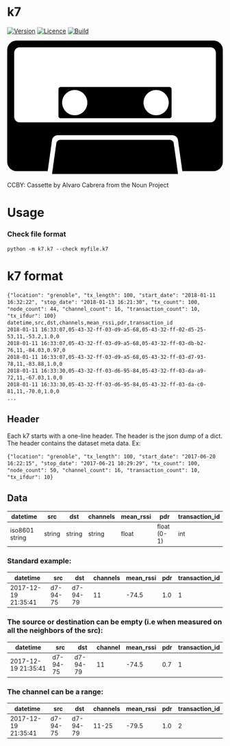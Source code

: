 # k7

[![Version](https://img.shields.io/pypi/v/k7.svg)](https://pypi.python.org/pypi/k7)
[![Licence](https://img.shields.io/pypi/l/k7.svg)](https://pypi.python.org/pypi/k7)
[![Build](https://travis-ci.org/keomabrun/k7.svg?branch=master)](https://travis-ci.org/keomabrun/k7)

![Cassette](https://raw.githubusercontent.com/keomabrun/k7/master/docs/static/cassette.png)

CCBY: Cassette by Alvaro Cabrera from the Noun Project

# Usage


### Check file format

```
python -m k7.k7 --check myfile.k7
```

# k7 format

```
{"location": "grenoble", "tx_length": 100, "start_date": "2018-01-11 16:32:22", "stop_date": "2018-01-13 16:21:30", "tx_count": 100, "node_count": 44, "channel_count": 16, "transaction_count": 10, "tx_ifdur": 100}
datetime,src,dst,channels,mean_rssi,pdr,transaction_id
2018-01-11 16:33:07,05-43-32-ff-03-d9-a5-68,05-43-32-ff-02-d5-25-53,11,-53.2,1.0,0
2018-01-11 16:33:07,05-43-32-ff-03-d9-a5-68,05-43-32-ff-03-db-b2-76,11,-84.03,0.97,0
2018-01-11 16:33:07,05-43-32-ff-03-d9-a5-68,05-43-32-ff-03-d7-93-78,11,-83.88,1.0,0
2018-01-11 16:33:30,05-43-32-ff-03-d6-95-84,05-43-32-ff-03-da-a9-72,11,-67.03,1.0,0
2018-01-11 16:33:30,05-43-32-ff-03-d6-95-84,05-43-32-ff-03-da-c0-81,11,-70.0,1.0,0
...
```

## Header

Each k7 starts with a one-line header. The header is the json dump of a dict. The header contains the dataset meta data.
Ex:
```
{"location": "grenoble", "tx_length": 100, "start_date": "2017-06-20 16:22:15", "stop_date": "2017-06-21 10:29:29", "tx_count": 100, "node_count": 50, "channel_count": 16, "transaction_count": 10, "tx_ifdur": 10}
```

## Data
| datetime            | src         | dst         | channels | mean_rssi | pdr         | transaction_id |
|---------------------|-------------|-------------|----------|-----------|-------------|----------------|
|  iso8601 string     | string      | string      | string   | float     | float (0-1) | int            |

### Standard example:

| datetime            | src         | dst         | channels | mean_rssi | pdr  | transaction_id |
|---------------------|-------------|-------------|----------|-----------|------|----------------|
| 2017-12-19 21:35:41 | d7-94-75    | d7-94-79    | 11       | -74.5     | 1.0  | 1              |

### The source or destination can be empty (i.e when measured on all the neighbors of the src):

| datetime            | src         | dst         | channel  | mean_rssi | pdr  | transaction_id |
|---------------------|-------------|-------------|----------|-----------|------|----------------|
| 2017-12-19 21:35:41 | d7-94-75    | d7-94-79    | 11       | -74.5     | 0.7  | 1              |

### The channel can be a range:
| datetime            | src         | dst         | channels | mean_rssi | pdr  | transaction_id |
|---------------------|-------------|-------------|----------|-----------|------|----------------|
| 2017-12-19 21:35:41 | d7-94-75    | d7-94-79    | 11-25    | -79.5     | 1.0  | 2              |
